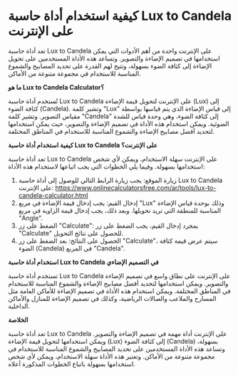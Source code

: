 كيفية استخدام أداة حاسبة Lux to Candela على الإنترنت
====================================================

تعد أداة حاسبة Lux to Candela على الإنترنت واحدة من أهم الأدوات التي يمكن استخدامها في تصميم الإضاءة والتصوير. وتساعد هذه الأداة المستخدمين على تحويل الإضاءة إلى كثافة الضوء بسهولة، وتتيح لهم القدرة على تحديد المصابيح والشموع المناسبة للاستخدام في مجموعة متنوعة من الأماكن.

**ما هو Lux to Candela Calculator؟**

تُستخدم أداة حاسبة Lux to Candela على الإنترنت لتحويل قيمة الإضاءة (Lux) إلى كثافة الضوء (Candela). وتشير كلمة "Lux" إلى قياس الإضاءة الذي يتم قياسها بواسطة مقياس التصوير. وتشير كلمة "Candela" إلى كثافة الضوء، وهي وحدة قياس للشدة الضوئية. ويمكن استخدام هذه الأداة في تصميم الإضاءة والتصوير، حيث يمكن استخدامها لتحديد أفضل مصابيح الإضاءة والشموع المناسبة للاستخدام في المناطق المختلفة.

**كيفية استخدام أداة حاسبة Lux to Candela على الإنترنت؟**

تعد أداة حاسبة Lux to Candela على الإنترنت سهلة الاستخدام، ويمكن لأي شخص استخدامها بسهولة. وفيما يلي الخطوات التي يجب اتباعها لاستخدام هذه الأداة:

1. زيارة الموقع: يجب زيارة الرابط التالي للوصول إلى أداة حاسبة Lux to Candela على الإنترنت: <https://www.onlinecalculatorsfree.com/ar/tools/lux-to-candela-calculator.html>
2. إدخال القيم: يجب إدخال قيمة الإضاءة في مربع "Lux" وذلك بوحدة قياس الإضاءة المناسبة للمنطقة التي تريد تحويلها. وبعد ذلك، يجب إدخال قيمة الزاوية في مربع "Angle".
3. الضغط على زر "Calculate": بمجرد إدخال القيم، يجب الضغط على زر "Calculate" للحصول على نتائج التحويل.
4. الحصول على النتائج: بعد الضغط على زر "Calculate"، سيتم عرض قيمة كثافة الضوء (Candela) في المربع "Candela".

**استخدام أداة حاسبة Lux to Candela في التصميم الإضاءي**

تستخدم أداة حاسبة Lux to Candela على الإنترنت على نطاق واسع في تصميم الإضاءة والتصوير. ويمكن استخدامها لتحديد أفضل مصابيح الإضاءة والشموع المناسبة للاستخدام في المناطق المختلفة. ويمكن استخدام هذه الأداة في تصميم الإضاءة للأماكن العامة مثل المسارح والملاعب والصالات الرياضية، وكذلك في تصميم الإضاءة للمنازل والأماكن الداخلية.

**الخلاصة**

تعد أداة حاسبة Lux to Candela على الإنترنت أداة مهمة في تصميم الإضاءة والتصوير. ويمكن استخدامها لتحويل قيمة الإضاءة (Lux) إلى كثافة الضوء (Candela) بسهولة، وتساعد هذه الأداة المستخدمين على تحديد المصابيح والشموع المناسبة للاستخدام في مجموعة متنوعة من الأماكن. وتعتبر هذه الأداة سهلة الاستخدام، ويمكن لأي شخص استخدامها بسهولة باتباع الخطوات المذكورة أعلاه.